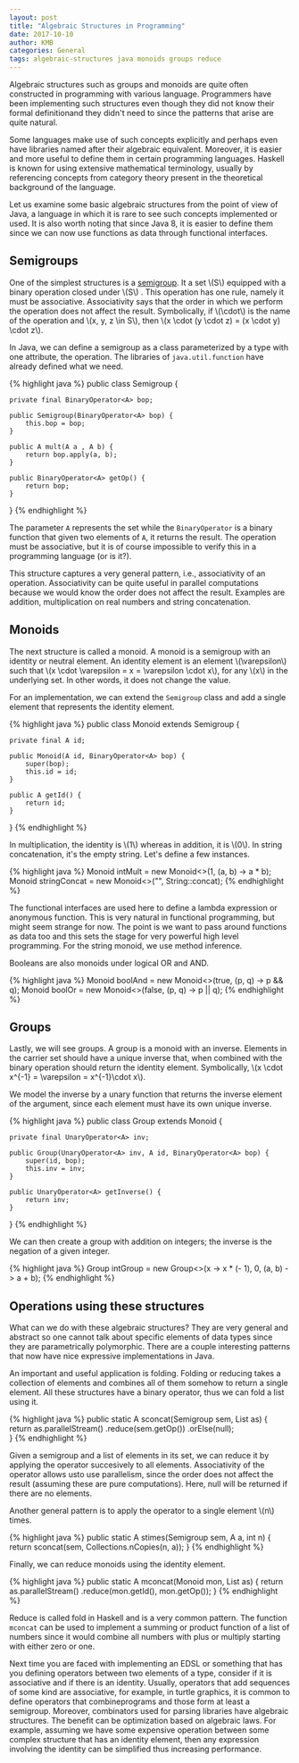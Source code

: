 ```yaml
---
layout: post
title: "Algebraic Structures in Programming"
date: 2017-10-10
author: KMB
categories: General
tags: algebraic-structures java monoids groups reduce
---
```


Algebraic structures such as groups and monoids are quite often constructed in programming with various language. Programmers have been implementing such structures even though they did not know their formal definitionand they didn't need to since the patterns that arise are quite natural.

Some languages make use of such concepts explicitly and perhaps even have libraries named after their algebraic equivalent. Moreover, it is easier and more useful to define them in certain programming languages. Haskell is known for using extensive mathematical terminology, usually by referencing concepts from category theory present in the theoretical background of the language.

Let us examine some basic algebraic structures from the point of view of Java, a language in which it is rare to see such concepts implemented or used. It is also worth noting that since Java 8, it is easier to define them since we can now use functions as data through functional interfaces.

## Semigroups ##

One of the simplest structures is a [semigroup](https://en.wikipedia.org/wiki/Semigroup). It a set \\(S\\) equipped with a binary operation closed under \\(S\\) . This operation has one rule, namely it must be associative. Associativity says that the order in which we perform the operation does not affect the result. Symbolically, if \\(\cdot\\) is the name of the operation and \\(x, y, z \in S\\), then \\(x \cdot (y \cdot z) = (x \cdot y) \cdot z\\).

In Java, we can define a semigroup as a class parameterized by a type with one attribute, the operation. The libraries of `java.util.function` have already defined what we need.

{% highlight java %}
public class Semigroup<A> {
    
    private final BinaryOperator<A> bop; 

    public Semigroup(BinaryOperator<A> bop) {
        this.bop = bop;
    }
    
    public A mult(A a , A b) {
        return bop.apply(a, b);
    }
    
    public BinaryOperator<A> getOp() {
        return bop;
    }
}
{% endhighlight %}

The parameter `A` represents the set while the `BinaryOperator` is a binary function that given two elements of `A`, it returns the result. The operation must be associative, but it is of course impossible to verify this in a programming language (or is it?).

This structure captures a very general pattern, i.e., associativity of an operation. Associativity can be quite useful in parallel computations because we would know the order does not affect the result. Examples are addition, multiplication on real numbers and string concatenation.

## Monoids ##

The next structure is called a monoid. A monoid is a semigroup with an identity or neutral element. An identity element is an element \\(\varepsilon\\) such that \\(x \cdot \varepsilon = x = \varepsilon \cdot x\\), for any \\(x\\) in the underlying set. In other words, it does not change the value.

For an implementation, we can extend the `Semigroup` class and add a single element that represents the identity element.

{% highlight java %}
public class Monoid<A> extends Semigroup<A> {
    
    private final A id;
    
    public Monoid(A id, BinaryOperator<A> bop) {
        super(bop);
        this.id = id;
    }
    
    public A getId() {
        return id;
    }
}
{% endhighlight %}

In multiplication, the identity is \\(1\\) whereas in addition, it is \\(0\\). In string concatenation, it's the empty string. Let's define a few instances.

{% highlight java %}
Monoid<Integer> intMult = new Monoid<>(1, (a, b) -> a * b);
Monoid<String> stringConcat = new Monoid<>("", String::concat);
{% endhighlight %}

The functional interfaces are used here to define a lambda expression or anonymous function. This is very natural in functional programming, but might seem strange for now. The point is we want to pass around functions as data too and this sets the stage for very powerful high level programming. For the string monoid, we use method inference.

Booleans are also monoids under logical OR and AND.

{% highlight java %}
Monoid<Boolean> boolAnd = new Monoid<>(true, (p, q) -> p && q);
Monoid<Boolean> boolOr = new Monoid<>(false, (p, q) -> p || q);
{% endhighlight %}

## Groups ##

Lastly, we will see groups. A group is a monoid with an inverse. Elements in the carrier set should have a unique inverse that, when combined with the binary operation should return the identity element. Symbolically, \\(x \cdot x^{-1} = \varepsilon = x^{-1}\cdot x\\).

We model the inverse by a unary function that returns the inverse element of the argument, since each element must have its own unique inverse.

{% highlight java %}
public class Group<A> extends Monoid<A> {
    
    private final UnaryOperator<A> inv;
    
    public Group(UnaryOperator<A> inv, A id, BinaryOperator<A> bop) {
        super(id, bop);
        this.inv = inv;
    }

    public UnaryOperator<A> getInverse() {
        return inv;
    }
}
{% endhighlight %}

We can then create a group with addition on integers; the inverse is the negation of a given integer.

{% highlight java %}
Group<Integer> intGroup = new Group<>(x -> x * (- 1), 0, (a, b) -> a + b);
{% endhighlight %}

## Operations using these structures

What can we do with these algebraic structures? They are very general and abstract so one cannot talk about specific elements of data types since they are parametrically polymorphic. There are a couple interesting patterns that now have nice expressive implementations in Java.

An important and useful application is folding. Folding or reducing takes a collection of elements and combines all of them somehow to return a single element. All these structures have a binary operator, thus we can fold a list using it.

{% highlight java %}
public static <A> A sconcat(Semigroup<A> sem, List<A> as) {
    return as.parallelStream()
             .reduce(sem.getOp())
             .orElse(null);        
}
{% endhighlight %}

Given a semigroup and a list of elements in its set, we can reduce it by applying the operator succesively to all elements. Associativity of the operator allows usto use parallelism, since the order does not affect the result (assuming these are pure computations). Here, null will be returned if there are no elements.

Another general pattern is to apply the operator to a single element \\(n\\) times.

{% highlight java %}
public static <A> A stimes(Semigroup<A> sem, A a, int n) {
    return sconcat(sem, Collections.nCopies(n, a));
}
{% endhighlight %}

Finally, we can reduce monoids using the identity element.

{% highlight java %}
public static<A> A mconcat(Monoid<A> mon, List<A> as) {
    return as.parallelStream()
             .reduce(mon.getId(), mon.getOp());
}
{% endhighlight %}

Reduce is called fold in Haskell and is a very common pattern. The function `mconcat` can be used to implement a summing or product function of a list of numbers since it would combine all numbers with plus or multiply starting with either zero or one.

Next time you are faced with implementing an EDSL or something that has you defining operators between two elements of a type, consider if it is associative and if there is an identity. Usually, operators that add sequences of some kind are associative, for example, in turtle graphics, it is common to define operators that combineprograms and those form at least a semigroup. Moreover, combinators used for parsing libraries have algebraic structures. The benefit can be optimization based on algebraic laws. For example, assuming we have some expensive operation between some complex structure that has an identity element, then any expression involving the identity can be simplified thus increasing performance.
